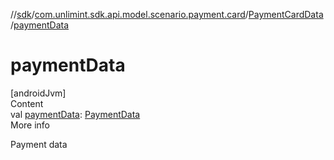 //[sdk](../../../index.md)/[com.unlimint.sdk.api.model.scenario.payment.card](../index.md)/[PaymentCardData](index.md)/[paymentData](payment-data.md)



# paymentData  
[androidJvm]  
Content  
val [paymentData](payment-data.md): [PaymentData](../../com.unlimint.sdk.api.model.scenario.payment.common/-payment-data/index.md)  
More info  


Payment data

  




